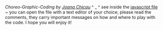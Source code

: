 _Choreo-Graphic-Coding by [Joana Chicau](joanachicau.com/)_ ^ _ ^ see inside the [javascript file](choreo-code-in-10-minutes.js) ~ you can open the file with a text editor of your choice; please read the comments, they carry important messages on how and where to play with the code. I hope you will enjoy it!
